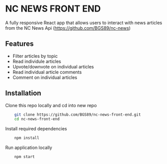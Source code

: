 
# NC NEWS FRONT END

A fully responsive React app that allows users to interact with news articles from the NC News Api (https://github.com/BGS89/nc-news)






## Features

- Filter articles by topic
- Read individule articles
- Upvote/downvote on individual articles
- Read individual article comments
- Comment on individual articles


## Installation

Clone this repo locally and cd into new repo

```bash
    git clone https://github.com/BGS89/nc-news-front-end.git
    cd nc-news-front-end
```

Install required dependencies

```bash
    npm install 
```

Run application locally

```bash
    npm start
```

    
